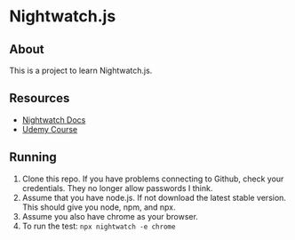# Nightwatch.js

## About
This is a project to learn Nightwatch.js. 

## Resources
- [Nightwatch Docs](https://nightwatchjs.org/)
- [Udemy Course](https://www.udemy.com/course/web-automation-testing-for-beginners-using-nightwatchjs/) 

## Running
1. Clone this repo. If you have problems connecting to Github, check your credentials. They no longer allow passwords I think.
2. Assume that you have node.js. If not download the latest stable version. This should give you node, npm, and npx.
3. Assume you also have chrome as your browser.
4. To run the test: `npx nightwatch -e chrome`